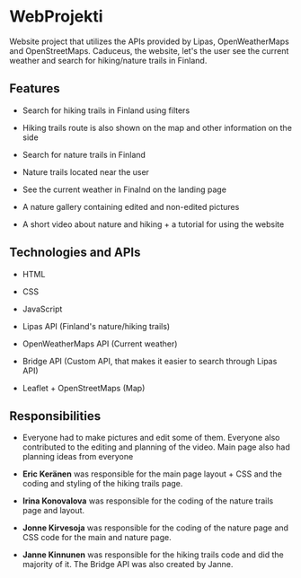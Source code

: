 # WebProjekti
Website project that utilizes the APIs provided by Lipas, OpenWeatherMaps and OpenStreetMaps. Caduceus, the website, let's the user see the current weather and search for
hiking/nature trails in Finland. 

## Features

- Search for hiking trails in Finland using filters

- Hiking trails route is also shown on the map and other information on the side

- Search for nature trails in Finland

- Nature trails located near the user

- See the current weather in Finalnd on the landing page

- A nature gallery containing edited and non-edited pictures

- A short video about nature and hiking + a tutorial for using the website

## Technologies and APIs

- HTML

- CSS

- JavaScript

- Lipas API (Finland's nature/hiking trails)

- OpenWeatherMaps API (Current weather)

- Bridge API (Custom API, that makes it easier to search through Lipas API)

- Leaflet + OpenStreetMaps (Map)

## Responsibilities

- Everyone had to make pictures and edit some of them. Everyone also contributed to the editing and planning of the video. Main page also had planning ideas from everyone

- **Eric Keränen** was responsible for the main page layout + CSS and the coding and styling of the hiking trails page.

- **Irina Konovalova** was responsible for the coding of the nature trails page and layout. 

- **Jonne Kirvesoja** was responsible for the coding of the nature page and CSS code for the main and nature page.

- **Janne Kinnunen** was responsible for the hiking trails code and did the majority of it. The Bridge API was also created by Janne.
